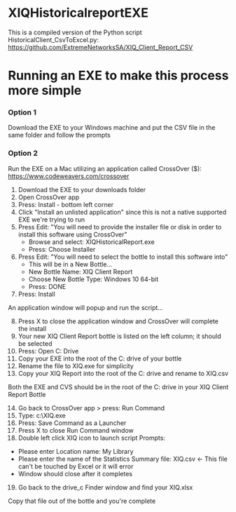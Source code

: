 # XIQHistoricalreportEXE

This is a compiled version of the Python script HistoricalClient_CsvToExcel.py: https://github.com/ExtremeNetworksSA/XIQ_Client_Report_CSV

# Running an EXE to make this process more simple
### Option 1
Download the EXE to your Windows machine and put the CSV file in the same folder and follow the prompts

### Option 2
Run the EXE on a Mac utilizing an application called CrossOver ($): https://www.codeweavers.com/crossover
1) Download the EXE to your downloads folder
2) Open CrossOver app
3) Press:  Install - bottom left corner
4) Click "Install an unlisted application" since this is not a native supported EXE we're trying to run
5) Press Edit: "You will need to provide the installer file or disk in order to install this software using CrossOver"
    - Browse and select:  XIQHistoricalReport.exe
    - Press: Choose Installer
6) Press Edit:  "You will need to select the bottle to install this software into"
    - This will be in a New Bottle...
    - New Bottle Name:  XIQ Client Report
    - Choose New Bottle Type:  Windows 10 64-bit
    - Press:  DONE
7) Press:  Install

An application window will popup and run the script...

8) Press X to close the application window and CrossOver will complete the install
9) Your new XIQ Client Report bottle is listed on the left column; it should be selected
10) Press:  Open C: Drive
11) Copy your EXE into the root of the C: drive of your bottle
12) Rename the file to XIQ.exe for simplicity
13) Copy your XIQ Report into the root of the C: drive and rename to XIQ.csv

Both the EXE and CVS should be in the root of the C: drive in your XIQ Client Report Bottle

14) Go back to CrossOver app > press:  Run Command
15) Type:  c:\XIQ.exe
16) Press:  Save Command as a Launcher
17) Press X to close Run Command window
18) Double left click XIQ icon to launch script
Prompts:
- Please enter Location name:  My Library
- Please enter the name of the Statistics Summary file:  XIQ.csv  <- This file can't be touched by Excel or it will error
- Window should close after it completes
19) Go back to the drive_c Finder window and find your XIQ.xlsx

Copy that file out of the bottle and you're complete
